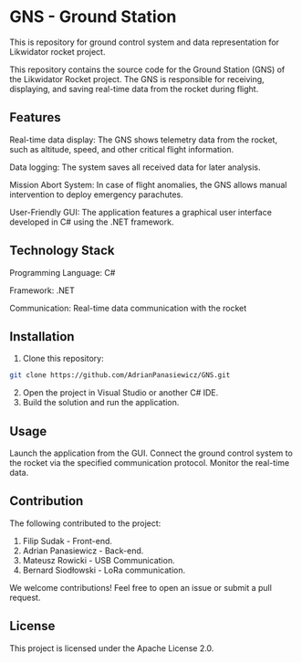 # GNS - Ground Station
This is repository for ground control system and data representation for Likwidator rocket project.

This repository contains the source code for the Ground Station (GNS) of the Likwidator Rocket project. The GNS is responsible for receiving, displaying, and saving real-time data from the rocket during flight.

## Features

Real-time data display: The GNS shows telemetry data from the rocket, such as altitude, speed, and other critical flight information.

Data logging: The system saves all received data for later analysis.

Mission Abort System: In case of flight anomalies, the GNS allows manual intervention to deploy emergency parachutes.

User-Friendly GUI: The application features a graphical user interface developed in C# using the .NET framework.

## Technology Stack

Programming Language: C#

Framework: .NET

Communication: Real-time data communication with the rocket

## Installation

1. Clone this repository:

```bash
git clone https://github.com/AdrianPanasiewicz/GNS.git
```
2. Open the project in Visual Studio or another C# IDE.
3. Build the solution and run the application.

## Usage

Launch the application from the GUI.
Connect the ground control system to the rocket via the specified communication protocol.
Monitor the real-time data.

## Contribution

The following contributed to the project:
1. Filip Sudak -  Front-end.
2. Adrian Panasiewicz - Back-end.
3. Mateusz Rowicki - USB Communication.
4. Bernard Siodłowski - LoRa communication.


We welcome contributions! Feel free to open an issue or submit a pull request.

## License

This project is licensed under the Apache License 2.0.
